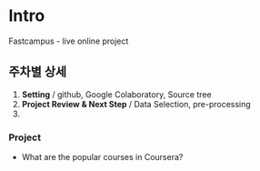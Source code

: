 # Intro
Fastcampus - live online project

## 주차별 상세
1. **Setting** / github, Google Colaboratory, Source tree
2. **Project Review & Next Step** / Data Selection, pre-processing
3.


### Project
- What are the popular courses in Coursera?
